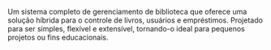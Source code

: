 Um sistema completo de gerenciamento de biblioteca que oferece uma solução híbrida para o controle de livros, usuários e empréstimos. Projetado para ser simples, flexível e extensível, tornando-o ideal para pequenos projetos ou fins educacionais.
